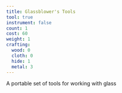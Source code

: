 ```yaml
---
title: Glassblower's Tools
tool: true
instrument: false
count: 1
cost: 60
weight: 1
crafting:
  wood: 0
  cloth: 0
  hide: 1
  metal: 3
---
```


A portable set of tools for working with glass
